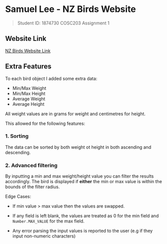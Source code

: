 # Samuel Lee - NZ Birds Website
> Student ID: 1874730
> COSC203 Assignment 1

## Website Link

[NZ Birds Website Link](https://leesa178.cspages.otago.ac.nz/cosc203/)

## Extra Features

To each bird object I added some extra data:

- Min/Max Weight
- Min/Max Height
- Average Weight
- Average Height

All weight values are in grams for weight and centimetres for height.

This allowed for the following features:

### 1. Sorting

The data can be sorted by both weight ot height in both ascending and descending. 

### 2. Advanced filtering

By inputting a min and max weight/height value you can filter the results accordingly.
The bird is displayed if **either** the min or max value is within the bounds of the filter radius.  

Edge Cases:

- If min value > max value then the values are swapped.

- If any field is left blank, the values are treated as 0 for the min field and <code>Number.MAX_VALUE</code> for the max field.

- Any error parsing the input values is reported to the user (e.g if they input non-numeric characters)
